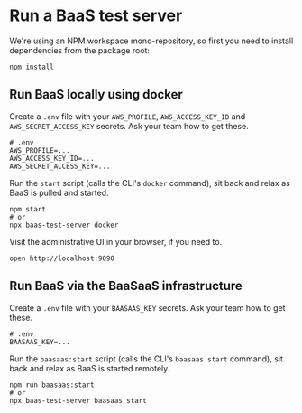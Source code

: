 # Run a BaaS test server

We're using an NPM workspace mono-repository, so first you need to install dependencies from the package root:

```shell
npm install
```

## Run BaaS locally using docker

Create a `.env` file with your `AWS_PROFILE`, `AWS_ACCESS_KEY_ID` and `AWS_SECRET_ACCESS_KEY` secrets.
Ask your team how to get these.

```shell
# .env
AWS_PROFILE=...
AWS_ACCESS_KEY_ID=...
AWS_SECRET_ACCESS_KEY=...
```

Run the `start` script (calls the CLI's `docker` command), sit back and relax as BaaS is pulled and started.

```shell
npm start
# or
npx baas-test-server docker
```

Visit the administrative UI in your browser, if you need to.

```shell
open http://localhost:9090
```

## Run BaaS via the BaaSaaS infrastructure

Create a `.env` file with your `BAASAAS_KEY` secrets.
Ask your team how to get these.

```shell
# .env
BAASAAS_KEY=...
```

Run the `baasaas:start` script (calls the CLI's `baasaas start` command), sit back and relax as BaaS is started remotely.

```shell
npm run baasaas:start
# or
npx baas-test-server baasaas start
```